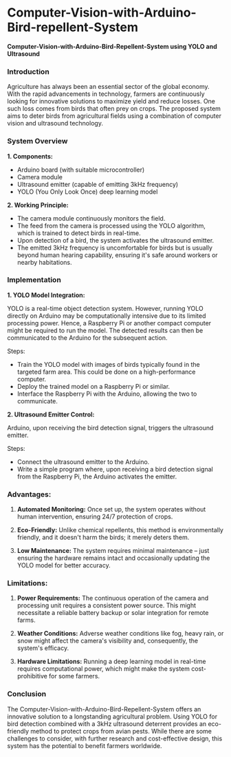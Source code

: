 # Computer-Vision-with-Arduino-Bird-repellent-System
**Computer-Vision-with-Arduino-Bird-Repellent-System using YOLO and Ultrasound**

### Introduction

Agriculture has always been an essential sector of the global economy. With the rapid advancements in technology, farmers are continuously looking for innovative solutions to maximize yield and reduce losses. One such loss comes from birds that often prey on crops. The proposed system aims to deter birds from agricultural fields using a combination of computer vision and ultrasound technology.

### System Overview

**1. Components:**
- Arduino board (with suitable microcontroller)
- Camera module
- Ultrasound emitter (capable of emitting 3kHz frequency)
- YOLO (You Only Look Once) deep learning model

**2. Working Principle:**
- The camera module continuously monitors the field.
- The feed from the camera is processed using the YOLO algorithm, which is trained to detect birds in real-time.
- Upon detection of a bird, the system activates the ultrasound emitter.
- The emitted 3kHz frequency is uncomfortable for birds but is usually beyond human hearing capability, ensuring it's safe around workers or nearby habitations.

### Implementation

**1. YOLO Model Integration:**
   
   YOLO is a real-time object detection system. However, running YOLO directly on Arduino may be computationally intensive due to its limited processing power. Hence, a Raspberry Pi or another compact computer might be required to run the model. The detected results can then be communicated to the Arduino for the subsequent action.

   Steps:
   - Train the YOLO model with images of birds typically found in the targeted farm area. This could be done on a high-performance computer.
   - Deploy the trained model on a Raspberry Pi or similar.
   - Interface the Raspberry Pi with the Arduino, allowing the two to communicate. 

**2. Ultrasound Emitter Control:**

   Arduino, upon receiving the bird detection signal, triggers the ultrasound emitter.

   Steps:
   - Connect the ultrasound emitter to the Arduino.
   - Write a simple program where, upon receiving a bird detection signal from the Raspberry Pi, the Arduino activates the emitter.

### Advantages:

1. **Automated Monitoring:** Once set up, the system operates without human intervention, ensuring 24/7 protection of crops.
   
2. **Eco-Friendly:** Unlike chemical repellents, this method is environmentally friendly, and it doesn't harm the birds; it merely deters them.
   
3. **Low Maintenance:** The system requires minimal maintenance – just ensuring the hardware remains intact and occasionally updating the YOLO model for better accuracy.

### Limitations:

1. **Power Requirements:** The continuous operation of the camera and processing unit requires a consistent power source. This might necessitate a reliable battery backup or solar integration for remote farms.

2. **Weather Conditions:** Adverse weather conditions like fog, heavy rain, or snow might affect the camera's visibility and, consequently, the system's efficacy.

3. **Hardware Limitations:** Running a deep learning model in real-time requires computational power, which might make the system cost-prohibitive for some farmers.

### Conclusion

The Computer-Vision-with-Arduino-Bird-Repellent-System offers an innovative solution to a longstanding agricultural problem. Using YOLO for bird detection combined with a 3kHz ultrasound deterrent provides an eco-friendly method to protect crops from avian pests. While there are some challenges to consider, with further research and cost-effective design, this system has the potential to benefit farmers worldwide.
